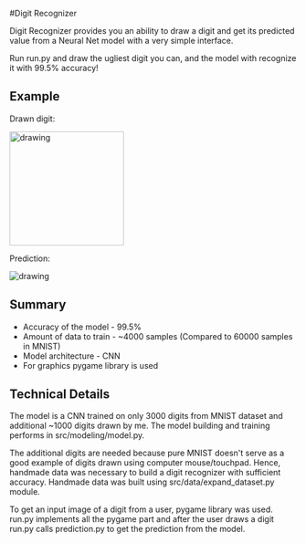 #Digit Recognizer

Digit Recognizer provides you an ability to draw a digit and get its predicted value from a Neural Net 
model with a very simple interface.

Run run.py and draw the ugliest digit you can, and the model with recognize it with 99.5% accuracy!

## Example

Drawn digit:

<img src="/home/ilolio/PycharmProjects/Digit_Recognizer/img/examp_inp.png" alt="drawing" width="200"/>

Prediction:

<img src="/home/ilolio/PycharmProjects/Digit_Recognizer/img/examp_pred.jpg" alt="drawing"/>
<br/>

## Summary
* Accuracy of the model - 99.5%
* Amount of data to train - ~4000 samples (Compared to 60000 samples in MNIST)
* Model architecture - CNN
* For graphics pygame library is used

## Technical Details
The model is a CNN trained on only 3000 digits from MNIST dataset and additional ~1000 digits drawn by me. 
The model building and training performs in src/modeling/model.py.

The additional digits are needed because pure MNIST doesn't serve as a good example of digits drawn using 
computer mouse/touchpad. Hence, handmade data was necessary to build a digit recognizer with sufficient 
accuracy. Handmade data was built using src/data/expand_dataset.py module.

To get an input image of a digit from a user, pygame library was used. run.py implements all the pygame 
part and after the user draws a digit run.py calls prediction.py to get the prediction from the model.
